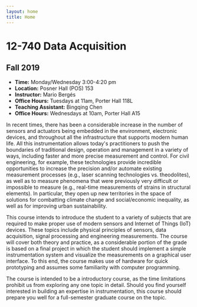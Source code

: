 ```yaml
---
layout: home
title: Home
---
```

# 12-740 Data Acquisition
## Fall 2019

- **Time:** Monday/Wednesday 3:00-4:20 pm
- **Location:** Posner Hall (POS) 153  
- **Instructor:** Mario Bergés
- **Office Hours:** Tuesdays at 11am, Porter Hall 118L 
- **Teaching Assistant:** Bingqing Chen
- **Office Hours:** Wednesdays at 10am, Porter Hall A15

In recent times, there has been a considerable increase in the number of sensors and actuators being embedded in the environment, electronic devices, and throughout all the infrastructure that supports modern human life. All this instrumentation allows today's practitioners to push the boundaries of traditional design, operation and management in a variety of ways, including faster and more precise measurement and control. For civil engineering, for example, these technologies provide incredible opportunities to increase the precision and/or automate existing measurement processes (e.g., laser scanning technologies vs. theodolites), as well as to measure phenomena that were previously very difficult or impossible to measure (e.g., real-time measurements of strains in structural elements). In particular, they open up new territories in the space of solutions for combatting climate change and social/economic inequality, as well as for improving urban sustainability. 

This course intends to introduce the student to a variety of subjects that are required to make proper use of modern sensors and Internet of Things (IoT) devices. These topics include physical principles of sensors, data acquisition, signal processing and engineering measurements. The course will cover both theory and practice, as a considerable portion of the grade is based on a final project in which the student should implement a simple instrumentation system and visualize the measurements on a graphical user interface. To this end, the course makes use of hardware for quick prototyping and assumes some familiarity with computer programming. 

The course is intended to be a introductory course, as the time limitations prohibit us from exploring any one topic in detail. Should you find yourself interested in building an expertise in instrumentation, this course should prepare you well for a full-semester graduate course on the topic.

